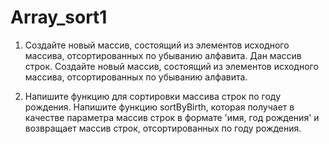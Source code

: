# Array_sort1
1. Создайте новый массив, состоящий из элементов исходного массива, отсортированных по убыванию алфавита.
Дан массив строк. Создайте новый массив, состоящий из элементов исходного массива, отсортированных по убыванию алфавита.

2. Напишите функцию для сортировки массива строк по году рождения.
Напишите функцию sortByBirth, которая получает в качестве параметра массив строк в формате 'имя, год рождения' и возвращает массив строк, отсортированных по году рождения.
